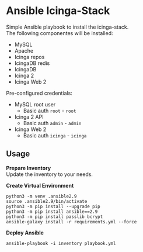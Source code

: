 # Ansible Icinga-Stack

Simple Ansible playbook to install the icinga-stack.  
The following componentes will be installed:  
* MySQL
* Apache
* Icinga repos
* IcingaDB redis
* IcingaDB
* Icinga 2
* Icinga Web 2

Pre-configured credentials:
* MySQL root user
  * Basic auth `root` - `root`
* Icinga 2 API
  * Basic auth `admin` - `admin`
* Icinga Web 2
  * Basic auth `icinga` - `icinga`

## Usage

**Prepare Inventory**  
Update the inventory to your needs.

**Create Virtual Environment**
```
python3 -m venv .ansible2.9
source .ansible2.9/bin/activate
python3 -m pip install --upgrade pip
python3 -m pip install ansible==2.9
python3 -m pip install passlib bcrypt
ansible-galaxy install -r requirements.yml --force
```

**Deploy Ansible**
```
ansible-playbook -i inventory playbook.yml
```